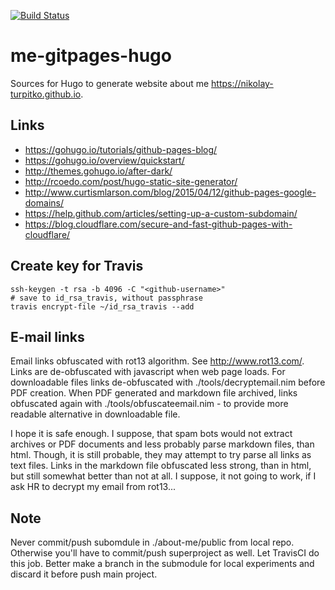 [![Build Status](https://travis-ci.com/nikolay-turpitko/me-gitpages-hugo.svg?branch=master)](https://travis-ci.com/nikolay-turpitko/me-gitpages-hugo)

# me-gitpages-hugo

Sources for Hugo to generate website about me https://nikolay-turpitko.github.io.

## Links

- https://gohugo.io/tutorials/github-pages-blog/
- https://gohugo.io/overview/quickstart/
- http://themes.gohugo.io/after-dark/
- http://rcoedo.com/post/hugo-static-site-generator/
- http://www.curtismlarson.com/blog/2015/04/12/github-pages-google-domains/
- https://help.github.com/articles/setting-up-a-custom-subdomain/
- https://blog.cloudflare.com/secure-and-fast-github-pages-with-cloudflare/

## Create key for Travis

```
ssh-keygen -t rsa -b 4096 -C "<github-username>"
# save to id_rsa_travis, without passphrase
travis encrypt-file ~/id_rsa_travis --add
```

## E-mail links

Email links obfuscated with rot13 algorithm. See http://www.rot13.com/.
Links are de-obfuscated with javascript when web page loads.
For downloadable files links de-obfuscated with ./tools/decryptemail.nim
before PDF creation. When PDF generated and markdown file archived, links
obfuscated again with ./tools/obfuscateemail.nim - to provide more readable
alternative in downloadable file.

I hope it is safe enough. I suppose, that spam bots would not extract archives
or PDF documents and less probably parse markdown files, than html. Though, it
is still probable, they may attempt to try parse all links as text files. Links
in the markdown file obfuscated less strong, than in html, but still somewhat
better than not at all. I suppose, it not going to work, if I ask HR to decrypt
my email from rot13...

## Note

Never commit/push subomdule in ./about-me/public from local repo.
Otherwise you'll have to commit/push superproject as well. Let TravisCI do this
job. Better make a branch in the submodule for local experiments and discard it
before push main project.
